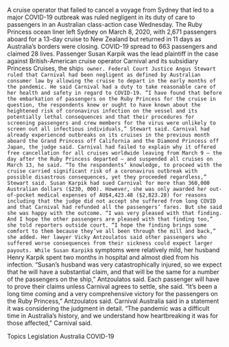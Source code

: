 A cruise operator that failed to cancel a voyage from Sydney that led to a major COVID-19 outbreak was ruled negligent in its duty of care to passengers in an Australian class-action case Wednesday.
The Ruby Princess ocean liner left Sydney on March 8, 2020, with 2,671 passengers aboard for a 13-day cruise to New Zealand but returned in 11 days as Australia’s borders were closing. COVID-19 spread to 663 passengers and claimed 28 lives.
Passenger Susan Karpik was the lead plaintiff in the case against British-American cruise operator Carnival and its subsidiary Princess Cruises, the ship`s owner.
Federal Court Justice Angus Stewart ruled that Carnival had been negligent as defined by Australian consumer law by allowing the cruise to depart in the early months of the pandemic. He said Carnival had a duty to take reasonable care of her health and safety in regard to COVID-19.
“I have found that before the embarkation of passengers on the Ruby Princess for the cruise in question, the respondents knew or ought to have known about the heightened risk of coronavirus infection on the vessel and its potentially lethal consequences and that their procedures for screening passengers and crew members for the virus were unlikely to screen out all infectious individuals,” Stewart said.
Carnival had already experienced outbreaks on its cruises in the previous month aboard the Grand Princess off California and the Diamond Princess off Japan, the judge said.
Carnival had failed to explain why it offered free cancellation for all cruises worldwide leaving from March 9 — the day after the Ruby Princess departed — and suspended all cruises on March 13, he said.
“To the respondents’ knowledge, to proceed with the cruise carried significant risk of a coronavirus outbreak with possible disastrous consequences, yet they proceeded regardless,” Stewart said.
Susan Karpik had sued Carnival for more than 360,000 Australian dollars ($230, 000).
However, she was only awarded her out-of-pocket medical expenses of AU$4,423.48 ($2,823.28) for reasons including that the judge did not accept she suffered from long COVID and that Carnival had refunded all the passengers’ fares.
But she said she was happy with the outcome.
“I was very pleased with that finding. And I hope the other passengers are pleased with that finding too,” she told reporters outside court.
“I hope the finding brings some comfort to them because they’ve all been through the mill and back,” she added.
Her lawyer Vicky Antzoulatos said other passengers who suffered worse consequences from their sickness could expect larger payouts.
While Susan Karpik`s symptoms were relatively mild, her husband Henry Karpik spent two months in hospital and almost died from his infection.
“Susan’s husband was very catastrophically injured, so we expect that he will have a substantial claim, and that will be the same for a number of the passengers on the ship,” Antzoulatos said.
Each passenger will have to prove their claims unless Carnival agrees to settle, she said.
“It’s been a long time coming and a very comprehensive victory for the passengers on the Ruby Princess,” Antzoulatos said.
Carnival Australia said in a statement it was considering the judgment in detail.
“The pandemic was a difficult time in Australia’s history, and we understand how heartbreaking it was for those affected,” Carnival said.

Topics
Legislation
Australia
COVID-19
